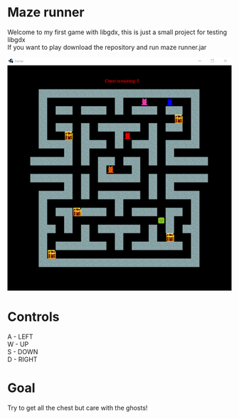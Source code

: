 # Maze runner
Welcome to my first game with libgdx, this is just a small project for testing libgdx<br>
If you want to play download the repository and run maze runner.jar<br>


![a](image.png)

# Controls

A - LEFT<BR>
W - UP<BR>
S - DOWN<BR>
D - RIGHT<BR>

# Goal

Try to get all the chest but care with the ghosts!


